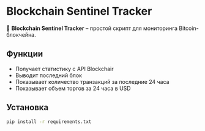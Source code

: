 # Blockchain Sentinel Tracker

🚀 **Blockchain Sentinel Tracker** – простой скрипт для мониторинга Bitcoin-блокчейна.  

## Функции
- Получает статистику с API Blockchair
- Выводит последний блок
- Показывает количество транзакций за последние 24 часа
- Показывает объем торгов за 24 часа в USD

## Установка
```bash
pip install -r requirements.txt
